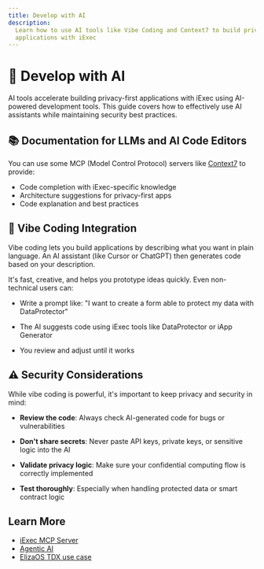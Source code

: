 ```yaml
---
title: Develop with AI
description:
  Learn how to use AI tools like Vibe Coding and Context7 to build privacy-first
  applications with iExec
---
```


# 🤖 Develop with AI

AI tools accelerate building privacy-first applications with iExec using
AI-powered development tools. This guide covers how to effectively use AI
assistants while maintaining security best practices.

## 📚 Documentation for LLMs and AI Code Editors

You can use some MCP (Model Control Protocol) servers like
[Context7](https://context7.com/iexecblockchaincomputing/documentation-tools) to
provide:

- Code completion with iExec-specific knowledge
- Architecture suggestions for privacy-first apps
- Code explanation and best practices

## 🎨 Vibe Coding Integration

Vibe coding lets you build applications by describing what you want in plain
language. An AI assistant (like Cursor or ChatGPT) then generates code based on
your description.

It's fast, creative, and helps you prototype ideas quickly. Even non-technical
users can:

- Write a prompt like: "I want to create a form able to protect my data with
  DataProtector"

- The AI suggests code using iExec tools like DataProtector or iApp Generator

- You review and adjust until it works

## ⚠️ Security Considerations

While vibe coding is powerful, it's important to keep privacy and security in
mind:

- **Review the code**: Always check AI-generated code for bugs or
  vulnerabilities

- **Don't share secrets**: Never paste API keys, private keys, or sensitive
  logic into the AI

- **Validate privacy logic**: Make sure your confidential computing flow is
  correctly implemented

- **Test thoroughly**: Especially when handling protected data or smart contract
  logic

## Learn More

- [iExec MCP Server](https://www.iex.ec/news/mcp-server-secure-interoperability-autonomous-ai-agents)
- [Agentic AI](https://www.iex.ec/academy/what-is-agentic-ai)
- [ElizaOS TDX use case](https://www.iex.ec/news/elizaos-ai-agents-iexec-intel-tdx)
